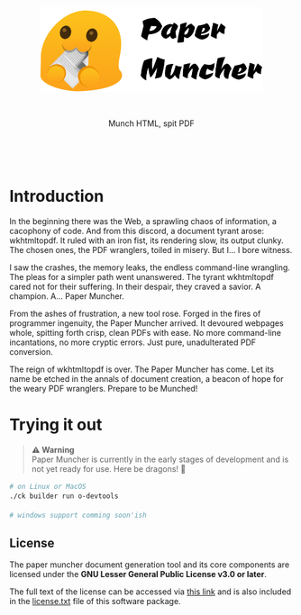<br/>
<br/>
<br/>
<p align="center">
    <img src="doc/assets/logo.png" height="150" alt="Paper Muncher"/>
</p>
<br/>
<p align="center">
    Munch HTML, spit PDF
</p>
<br/>
<br/>
<br/>


# Introduction

In the beginning there was the Web, a sprawling chaos of information, a cacophony of code. And from this discord, a document tyrant arose: wkhtmltopdf. It ruled with an iron fist, its rendering slow, its output clunky. The chosen ones, the PDF wranglers, toiled in misery. But I… I bore witness.

I saw the crashes, the memory leaks, the endless command-line wrangling. The pleas for a simpler path went unanswered. The tyrant wkhtmltopdf cared not for their suffering. In their despair, they craved a savior. A champion. A… Paper Muncher.

From the ashes of frustration, a new tool rose. Forged in the fires of programmer ingenuity, the Paper Muncher arrived. It devoured webpages whole, spitting forth crisp, clean PDFs with ease. No more command-line incantations, no more cryptic errors. Just pure, unadulterated PDF conversion.

The reign of wkhtmltopdf is over. The Paper Muncher has come. Let its name be etched in the annals of document creation, a beacon of hope for the weary PDF wranglers.  Prepare to be Munched!

# Trying it out

> **⚠ Warning**<br> Paper Muncher is currently in the early stages of development and is not yet ready for use. Here be dragons! 🐉

```sh
# on Linux or MacOS
./ck builder run o-devtools

# windows support comming soon'ish
```

## License

The paper muncher document generation tool and its core components are licensed under the **GNU Lesser General Public License v3.0 or later**.

The full text of the license can be accessed via [this link](https://www.gnu.org/licenses/lgpl-3.0-standalone.html) and is also included in the [license.txt](license.txt) file of this software package.
